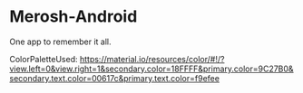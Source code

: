 # Merosh-Android
One app to remember it all. 

ColorPaletteUsed:
https://material.io/resources/color/#!/?view.left=0&view.right=1&secondary.color=18FFFF&primary.color=9C27B0&secondary.text.color=00617c&primary.text.color=f9efee
